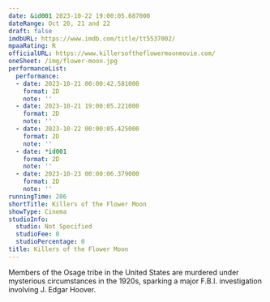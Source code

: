 ```yaml
---
date: &id001 2023-10-22 19:00:05.687000
dateRange: Oct 20, 21 and 22
draft: false
imdbURL: https://www.imdb.com/title/tt5537002/
mpaaRating: R
officialURL: https://www.killersoftheflowermoonmovie.com/
oneSheet: /img/flower-moon.jpg
performanceList:
  performance:
  - date: 2023-10-21 00:00:42.581000
    format: 2D
    note: ''
  - date: 2023-10-21 19:00:05.221000
    format: 2D
    note: ''
  - date: 2023-10-22 00:00:05.425000
    format: 2D
    note: ''
  - date: *id001
    format: 2D
    note: ''
  - date: 2023-10-23 00:00:06.379000
    format: 2D
    note: ''
runningTime: 206
shortTitle: Killers of the Flower Moon
showType: Cinema
studioInfo:
  studio: Not Specified
  studioFee: 0
  studioPercentage: 0
title: Killers of the Flower Moon
---
```


Members of the Osage tribe in the United States are murdered under mysterious circumstances in the 1920s, sparking a major F.B.I. investigation involving J. Edgar Hoover.